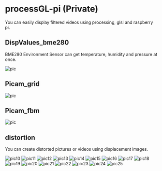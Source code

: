 # processGL-pi (Private)

You can easily display filtered videos using processing, glsl and raspberry pi.

## DispValues_bme280
BME280 Environment Sensor can get temperature, humidity and pressure at once.

![pic](https://user-images.githubusercontent.com/88551049/128584348-89e1a763-ebf0-4fdc-98f9-7ee2579dd124.jpg)

## Picam_grid
![pic](https://user-images.githubusercontent.com/88551049/128584362-3783a298-79db-4abe-a9ea-7d5143c02f4a.jpg)

## Picam_fbm
![pic](https://user-images.githubusercontent.com/88551049/128584374-ee768230-9b84-4425-88e9-efdb5bb71a52.jpg)

## distortion
You can create distorted pictures or videos using displacement images.

![pic10](https://user-images.githubusercontent.com/88551049/128584391-ad0b2f44-aab2-4e06-9a08-5ab15af32367.jpg)
![pic11](https://user-images.githubusercontent.com/88551049/128584392-f21e10ff-aa51-45c9-89f6-7670180dba08.jpg)
![pic12](https://user-images.githubusercontent.com/88551049/128584393-7616292d-0286-4804-980f-18adb25ae6a8.jpg)
![pic13](https://user-images.githubusercontent.com/88551049/128584395-d121ac9f-97d9-41ea-b7e3-86033f6fb63b.jpg)
![pic14](https://user-images.githubusercontent.com/88551049/128584396-1cdfb9a2-87ae-47dd-aa9f-84e5b96d245d.jpg)
![pic15](https://user-images.githubusercontent.com/88551049/128584397-f0e53029-0f93-4c26-9e91-385805fdba24.jpg)
![pic16](https://user-images.githubusercontent.com/88551049/128584398-82966625-1d42-4fae-b3ad-a0e92b6f39cb.jpg)
![pic17](https://user-images.githubusercontent.com/88551049/128584399-4ca43ee6-5193-4b8c-bb0f-0e13375c316c.jpg)
![pic18](https://user-images.githubusercontent.com/88551049/128584401-ce864a62-5246-4de8-899e-9b0a2233140d.jpg)
![pic19](https://user-images.githubusercontent.com/88551049/128584402-bfa6534e-ccf4-4b02-af3b-25a8b851c991.jpg)
![pic20](https://user-images.githubusercontent.com/88551049/128584403-f2c7c5e6-bf9e-4e58-bab6-ec7547d48036.jpg)
![pic21](https://user-images.githubusercontent.com/88551049/128584404-78ff1266-5882-42f8-8f70-abaa6aca2b03.jpg)
![pic22](https://user-images.githubusercontent.com/88551049/128584405-b1d1157c-7d53-49d2-86d4-5f631e5db1c8.jpg)
![pic23](https://user-images.githubusercontent.com/88551049/128584406-93199347-3a04-455e-af84-f722b4c394fb.jpg)
![pic24](https://user-images.githubusercontent.com/88551049/128584407-38ac69ab-3069-4464-b77f-da0f8b18cdc8.jpg)
![pic25](https://user-images.githubusercontent.com/88551049/128584408-85240627-d9b2-4df0-89d6-0b91737f1eed.jpg)

